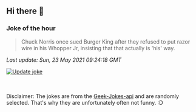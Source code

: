 ## Hi there 👋

### Joke of the hour
<!-- joke -->
>Chuck Norris once sued Burger King after they refused to put razor wire in his Whopper Jr, insisting that that actually is 'his' way.
<!-- /joke -->

*Last update: Sun, 23 May 2021 09:24:18 GMT*

[![Update joke](https://github.com/nclskfm/nclskfm/actions/workflows/joke.yml/badge.svg)](https://github.com/nclskfm/nclskfm/actions/workflows/joke.yml)

<br><br>
Disclaimer: The jokes are from the [Geek-Jokes-api](https://github.com/sameerkumar18/geek-joke-api) and are randomly selected. That's why they are unfortunately often not funny. :D
